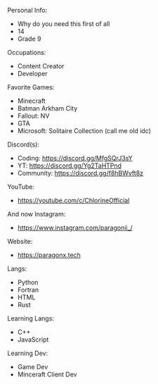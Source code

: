 Personal Info:
* Why do you need this first of all
* 14
* Grade 9

Occupations: 
* Content Creator
* Developer

Favorite Games: 
* Minecraft
* Batman Arkham City
* Fallout: NV
* GTA
* Microsoft: Solitaire Collection (call me old idc)

Discord(s):
* Coding: https://discord.gg/MfgSQrJ3sY
* YT: https://discord.gg/Yg2TaHTPnd
* Community: https://discord.gg/f8hBWvft8z

YouTube:
* https://youtube.com/c/ChlorineOfficial

And now Instagram:
* https://www.instagram.com/paragonii_/

Website:
* https://paragonx.tech

Langs:
* Python
* Fortran
* HTML
* Rust

Learning Langs:
* C++
* JavaScript

Learning Dev:
* Game Dev
* Minceraft Client Dev
